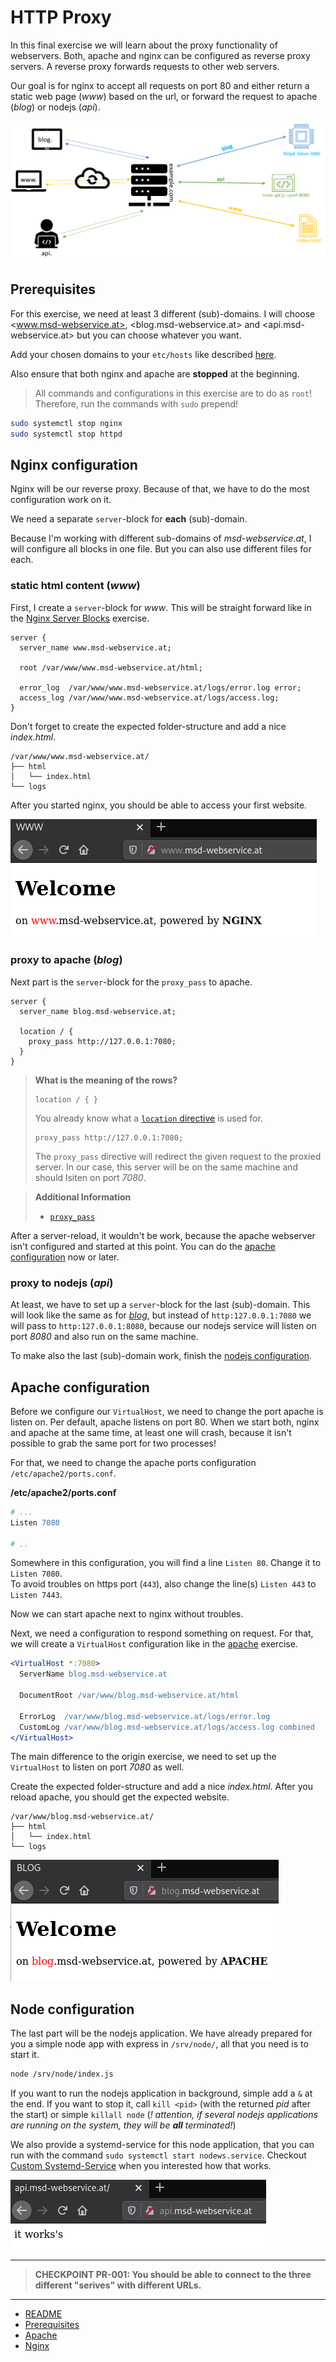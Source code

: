 # HTTP Proxy

In this final exercise we will learn about the proxy functionality of webservers.
Both, apache and nginx can be configured as reverse proxy servers.
A reverse proxy forwards requests to other web servers.

Our goal is for nginx to accept all requests on port 80 and either return a static web page (*www*) based on the url, or forward the request to apache (*blog*) or nodejs (*api*).

![proxy architecture](img/proxy.png)

## Prerequisites

For this exercise, we need at least 3 different (sub)-domains. I will choose <www.msd-webservice.at>, <blog.msd-webservice.at> and <api.msd-webservice.at> but you can choose whatever you want.

Add your chosen domains to your `etc/hosts` like described [here](00_prerequisites.md).

Also ensure that both nginx and apache are **stopped** at the beginning.

> All commands and configurations in this exercise are to do as `root`!  
> Therefore, run the commands with `sudo` prepend!

```bash
sudo systemctl stop nginx
sudo systemctl stop httpd
```

## Nginx configuration

Nginx will be our reverse proxy. Because of that, we have to do the most configuration work on it.

We need a separate `server`-block for **each** (sub)-domain.

Because I'm working with different sub-domains of *msd-webservice.at*, I will configure all blocks in one file. But you can also use different files for each.

### static html content (*www*)

First, I create a `server`-block for *www*. This will be straight forward like in the [Nginx Server Blocks](02_nginx.md#server-blocks-vhost) exercise.

```
server {
  server_name www.msd-webservice.at;

  root /var/www/www.msd-webservice.at/html;

  error_log  /var/www/www.msd-webservice.at/logs/error.log error;
  access_log /var/www/www.msd-webservice.at/logs/access.log;
}
```

Don't forget to create the expected folder-structure and add a nice *index.html*.

```tree
/var/www/www.msd-webservice.at/
├── html
│   └── index.html
└── logs
```

After you started nginx, you should be able to access your first website.

![www](img/www.png)

### proxy to apache (*blog*)

Next part is the `server`-block for the `proxy_pass` to apache.

```nginx
server {
  server_name blog.msd-webservice.at;

  location / {
    proxy_pass http://127.0.0.1:7080;
  }
}
```

> **What is the meaning of the rows?**
> ```nginx
> location / { }
> ```
> You already know what a [`location` directive](02_nginx.md#location) is used for. 
> ```nginx
> proxy_pass http://127.0.0.1:7080;
> ```
> The `proxy_pass` directive will redirect the given request to the proxied server. In our case, this server will be on the same machine and should lsiten on port *7080*.

> **Additional Information**
> * [`proxy_pass`](https://nginx.org/en/docs/http/ngx_http_proxy_module.html#proxy_pass)

After a server-reload, it wouldn't be work, because the apache webserver isn't configured and started at this point. You can do the [apache configuration](#apache-configuration) now or later.

### proxy to nodejs (*api*)

At least, we have to set up a `server`-block for the last (sub)-domain. This will look like the same as for [*blog*](#proxy-to-apache-blog), but instead of `http:127.0.0.1:7080` we will pass to `http:127.0.0.1:8080`, because our nodejs service will listen on port *8080* and also run on the same machine.

To make also the last (sub)-domain work, finish the [nodejs configuration](#node-configuration).


## Apache configuration

Before we configure our `VirtualHost`, we need to change the port apache is listen on. Per default, apache listens on port 80. When we start both, nginx and apache at the same time, at least one will crash, because it isn't possible to grab the same port for two processes!

For that, we need to change the apache ports configuration `/etc/apache2/ports.conf`.

**/etc/apache2/ports.conf**
```apache
# ...
Listen 7080

# ..
```
Somewhere in this configuration, you will find a line `Listen 80`. Change it to `Listen 7080`.  
To avoid troubles on https port (`443`), also change the line(s) `Listen 443` to `Listen 7443`.

Now we can start apache next to nginx without troubles.

Next, we need a configuration to respond something on request. For that, we will create a `VirtualHost` configuration like in the [apache](01_apache.md#vhost) exercise.

```apache
<VirtualHost *:7080>
  ServerName blog.msd-webservice.at

  DocumentRoot /var/www/blog.msd-webservice.at/html

  ErrorLog  /var/www/blog.msd-webservice.at/logs/error.log
  CustomLog /var/www/blog.msd-webservice.at/logs/access.log combined
</VirtualHost>
```

The main difference to the origin exercise, we need to set up the `VirtualHost` to listen on port *7080* as well.

Create the expected folder-structure and add a nice *index.html*. After you reload apache, you should get the expected website.

```tree
/var/www/blog.msd-webservice.at/
├── html
│   └── index.html
└── logs
```  
![blog](img/blog.png)


## Node configuration

The last part will be the nodejs application. We have already prepared for you a simple node app with express in `/srv/node/`, all that you need is to start it.

```bash
node /srv/node/index.js
```

If you want to run the nodejs application in background, simple add a `&` at the end. If you want to stop it, call `kill <pid>` (with the returned *pid* after the start) or simple `killall node` (*! attention, if several nodejs applications are running on the system, they will be **all** terminated!*)

We also provide a systemd-service for this node application, that you can run with the command `sudo systemctl start nodews.service`. Checkout [Custom Systemd-Service](../resources/node/systemd/) when you interested how that works.


![api](img/api.png)

***

> **CHECKPOINT PR-001: You should be able to connect to the three different "serives" with different URLs.**

***

* [README](../README.md)
* [Prerequisites](00_prerequisites.md)
* [Apache](01_apache.md)
* [Nginx](02_nginx.md)
